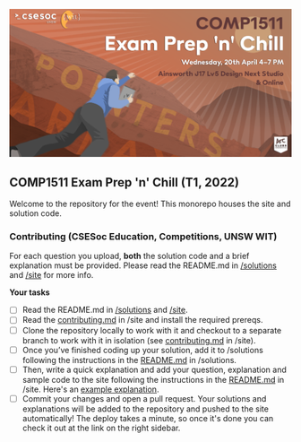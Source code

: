 ![Event image](site/public/og.png)

## COMP1511 Exam Prep 'n' Chill (T1, 2022)

Welcome to the repository for the event! This monorepo houses the site and solution code.

### Contributing (CSESoc Education, Competitions, UNSW WIT)

For each question you upload, **both** the solution code and a brief explanation must be provided. Please read the README.md in [/solutions](solutions/README.md) and [/site](site/readme.md) for more info.

**Your tasks**  
- [ ] Read the README.md in [/solutions](solutions/README.md) and [/site](site/readme.md).  
- [ ] Read the [contributing.md](site/contributing.md) in /site and install the required prereqs.  
- [ ] Clone the repository locally to work with it and checkout to a separate branch to work with it in isolation (see [contributing.md](site/contributing.md) in /site).  
- [ ] Once you’ve finished coding up your solution, add it to /solutions following the instructions in the [README.md](solutions/README.md) in /solutions.  
- [ ] Then, write a quick explanation and add your question, explanation and sample code to the site following the instructions in the [README.md](site/readme.md) in /site. Here's an [example explanation](https://comp1511-revision-t1-2022.vercel.app/questions/spongebob/problem).
- [ ] Commit your changes and open a pull request. Your solutions and explanations will be added to the repository and pushed to the site automatically! The deploy takes a minute, so once it's done you can check it out at the link on the right sidebar.
